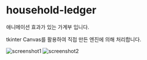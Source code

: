 # household-ledger
애니메이션 효과가 있는 가계부 입니다.

tkinter Canvas를 활용하여 직접 만든 엔진에 의해 처리합니다.

![screenshot1](Animation_2019-06-29-17-54-49.gif)
![screenshot2](Animation_2019-06-29-17-57-18.gif)
